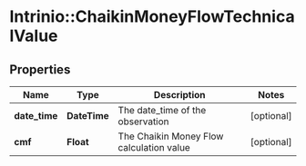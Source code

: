 # Intrinio::ChaikinMoneyFlowTechnicalValue

## Properties
Name | Type | Description | Notes
------------ | ------------- | ------------- | -------------
**date_time** | **DateTime** | The date_time of the observation | [optional] 
**cmf** | **Float** | The Chaikin Money Flow calculation value | [optional] 


